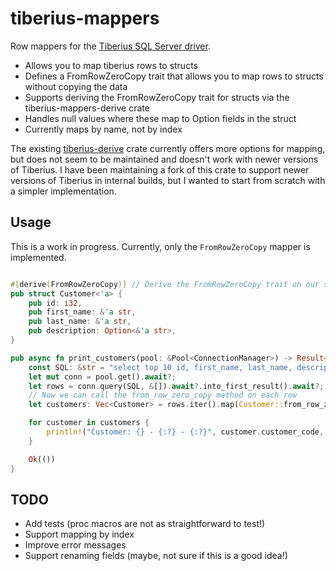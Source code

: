 # tiberius-mappers

Row mappers for the [Tiberius SQL Server driver](https://github.com/prisma/tiberius).

- Allows you to map tiberius rows to structs
- Defines a FromRowZeroCopy trait that allows you to map rows to structs without copying the data
- Supports deriving the FromRowZeroCopy trait for structs via the tiberius-mappers-derive crate
- Handles null values where these map to Option<T> fields in the struct
- Currently maps by name, not by index

The existing [tiberius-derive](https://crates.io/crates/tiberius-derive) crate currently offers more options for
mapping, but does not seem to be maintained and doesn't work with newer versions of Tiberius. I have been maintaining a
fork of this crate to support newer versions of Tiberius in internal builds, but I wanted to start from scratch with a
simpler implementation.

## Usage

This is a work in progress. Currently, only the `FromRowZeroCopy` mapper is implemented.

```rust

#[derive(FromRowZeroCopy)] // Derive the FromRowZeroCopy trait on our struct
pub struct Customer<'a> {
    pub id: i32,
    pub first_name: &'a str,
    pub last_name: &'a str,
    pub description: Option<&'a str>,
}

pub async fn print_customers(pool: &Pool<ConnectionManager>) -> Result<(), Box<dyn error::Error>> {
    const SQL: &str = "select top 10 id, first_name, last_name, description from customers;";
    let mut conn = pool.get().await?;
    let rows = conn.query(SQL, &[]).await?.into_first_result().await?;
    // Now we can call the from_row_zero_copy method on each row
    let customers: Vec<Customer> = rows.iter().map(Customer::from_row_zero_copy).collect::<Result<Vec<Customer>, _>>()?;

    for customer in customers {
        println!("Customer: {} - {:?} - {:?}", customer.customer_code, customer.description, customer.dispatch_loc_id);
    }

    Ok(())
}


```

## TODO

- Add tests (proc macros are not as straightforward to test!)
- Support mapping by index
- Improve error messages
- Support renaming fields (maybe, not sure if this is a good idea!)
